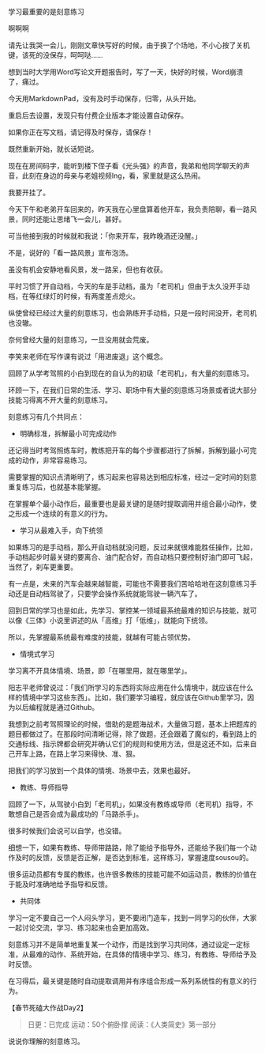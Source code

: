 学习最重要的是刻意练习

啊啊啊

请先让我哭一会儿，刚刚文章快写好的时候，由于换了个场地，不小心按了关机键，该死的没保存，呵呵哒……

想到当时大学用Word写论文开题报告时，写了一天，快好的时候，Word崩溃了，痛过。

今天用MarkdownPad，没有及时手动保存，归零，从头开始。

重启后去设置，发现只有付费企业版本才能设置自动保存。

如果你正在写文档，请记得及时保存，请保存！


既然重新开始，就长话短说。

现在在房间码字，能听到楼下侄子看《光头强》的声音，我弟和他同学聊天的声音，此刻在身边的母亲与老姐视频Ing，看，家里就是这么热闹。

我要开挂了。

今天下午和老弟开车回来的，昨天我在心里盘算着他开车，我负责陪聊，看一路风景，同时还能让思绪飞一会儿，甚好。

可当他接到我的时候就和我说：「你来开车，我昨晚酒还没醒。」

不是，说好的「看一路风景」宣布泡汤。

虽没有机会安静地看风景，发一路呆，但也有收获。

平时习惯了开自动档，今天的车是手动档，虽为「老司机」但由于太久没开手动档，在等红绿灯的时候，有两度差点熄火。

纵使曾经已经过大量的刻意练习，也会熟练开手动档，只是一段时间没开，老司机也没辙。

奈何曾经大量的刻意练习，一旦没用就会荒废。

李笑来老师在写作课有说过「用进废退」这个概念。

回顾了从学考驾照的小白到现在的自认为的初级「老司机」，有大量的刻意练习。

环顾一下，在我们日常的生活、学习、职场中有大量的刻意练习场景或者说大部分技能习得离不开大量的刻意练习。

刻意练习有几个共同点：

- 明确标准，拆解最小可完成动作

还记得当时考驾照练车时，教练把开车的每个步骤都进行了拆解，拆解到最小可完成的动作，非常容易练习。

需要掌握的知识点清晰明了，练习起来也容易达到相应标准，经过一定时间的刻意重复练习后，也就基本能掌握。

在掌握单个最小动作后，最重要也是最关键的是随时提取调用并组合最小动作，使之形成一个连续的有意义的行为。


- 学习从最难入手，向下统领

如果练习的是手动档，那么开自动档就没问题，反过来就很难能胜任操作，比如，手动档起步时最关键的要离合、油门配合好，而自动档只要控制好油门即可飞起，当然了，刹车更重要。

有一点是，未来的汽车会越来越智能，可能也不需要我们苦哈哈地在这刻意练习手动还是自动档驾驶了，只要学会操作系统就能驾驶一辆汽车了。

回到日常的学习也是如此，先学习、掌控某一领域最系统最难的知识与技能，就可以像《三体》小说里讲述的从「高维」打「低维」，就能向下统领。

所以，先掌握最系统最有难度的技能，就越有可能占领优势。


- 情境式学习

学习离不开具体情境、场景，即「在哪里用，就在哪里学」。

阳志平老师曾说过：「我们所学习的东西将实际应用在什么情境中，就应该在什么样的情境中学习这些东西」。比如，我们要学习编程，就应该在Github里学习，因为以后编程就是通过Github。

我想到之前考驾照理论的时候，借助的是题海战术，大量做习题，基本上把题库的题目都做过了。在那段时间清晰记得，除了做题，还会跟着了魔似的，看到路上的交通标线、指示牌都会研究并确认它们的规则和使用方法，但是这还不如，后来自己开车上路，在路上学习来得快、准、狠。

把我们的学习放到一个具体的情境、场景中去，效果也最好。


- 教练、导师指导

回顾了一下，从驾驶小白到「老司机」，如果没有教练或导师（老司机）指导，不敢想自己是否会成为最成功的「马路杀手」。

很多时候我们会说可以自学，也没错。

细想一下，如果有教练、导师带路路，除了能给予指导外，还能给予我们每一个动作及时的反馈，反馈是否正解，是否达到标准，这样练习，掌握速度sousou的。

很多运动员都有专属的教练，也许很多教练的技能可能不如运动员，教练的价值在于能及时准确地给予指导和反馈。

- 共同体

学习一定不要自己一个人闷头学习，更不要闭门造车，找到一同学习的伙伴，大家一起讨论交流，学习、练习起来也会更加高效。


刻意练习并不是简单地重复某一个动作，而是找到学习共同体，通过设定一定标准，从最难的动作、系统开始，在具体的情境中学习、练习，有教练、导师给予及时反馈。

在习得后，最关键是随时自动提取调用并有序组合形成一系列系统性的有意义的行为。

【春节死磕大作战Day2】

>日更：已完成
>运动：50个俯卧撑
>阅读：《人类简史》第一部分

说说你理解的刻意练习。